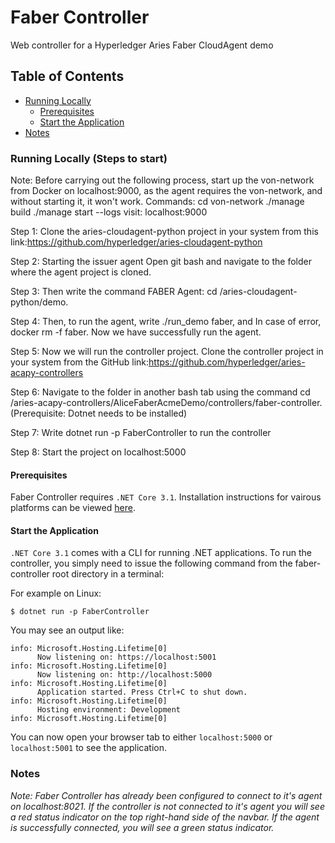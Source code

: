 # Faber Controller

Web controller for a Hyperledger Aries Faber CloudAgent demo

## Table of Contents

- [Running Locally](#running-locally)
    - [Prerequisites](#prerequisites)
    - [Start the Application](#start-the-application)
- [Notes](#notes)


### Running Locally (Steps to start)
Note: Before carrying out the following process, start up the von-network from Docker on localhost:9000, as the agent requires the von-network, and without starting it, it won't work.
Commands:
cd von-network
./manage build
./manage start --logs
visit: localhost:9000

Step 1: Clone the aries-cloudagent-python project in your system from this link:https://github.com/hyperledger/aries-cloudagent-python

Step 2: Starting the issuer agent Open git bash and navigate to the folder where the agent project is cloned.

Step 3: Then write the command FABER Agent: cd /aries-cloudagent-python/demo.

Step 4: Then, to run the agent, write ./run_demo faber, and In case of error, docker rm -f faber. Now we have successfully run the agent.

Step 5: Now we will run the controller project. Clone the controller project in your system from the GitHub link:https://github.com/hyperledger/aries-acapy-controllers

Step 6: Navigate to the folder in another bash tab using the command cd /aries-acapy-controllers/AliceFaberAcmeDemo/controllers/faber-controller.(Prerequisite: Dotnet needs to be installed)

Step 7: Write dotnet run -p FaberController to run the controller

Step 8: Start the project on localhost:5000

#### Prerequisites

Faber Controller requires `.NET Core 3.1`. Installation instructions for vairous platforms can be viewed [here](https://dotnet.microsoft.com/download).

#### Start the Application

`.NET Core 3.1` comes with a CLI for running .NET applications. To run the controller, you simply need to issue the following command from the faber-controller root directory in a terminal:

For example on Linux:

```
$ dotnet run -p FaberController
```
You may see an output like:

```
info: Microsoft.Hosting.Lifetime[0]
      Now listening on: https://localhost:5001
info: Microsoft.Hosting.Lifetime[0]
      Now listening on: http://localhost:5000
info: Microsoft.Hosting.Lifetime[0]
      Application started. Press Ctrl+C to shut down.
info: Microsoft.Hosting.Lifetime[0]
      Hosting environment: Development
info: Microsoft.Hosting.Lifetime[0]
```

You can now open your browser tab to either `localhost:5000` or `localhost:5001` to see the application.

### Notes

_Note: Faber Controller has already been configured to connect to it's agent on localhost:8021. If the controller is not connected to it's agent you will see a red status indicator on the top right-hand side of the navbar. If the agent is successfully connected, you will see a green status indicator._

